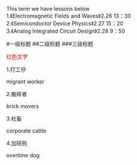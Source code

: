 

This term we have lessons below  
    1.《Electromagnetic Fields and Waves》2.26 13：30    
    2.《Semiconductor Device Physics》2.27 15：20    
    3.《Analog Integrated Circuit Design》2.28 9：50    

#一级标题
##二级标题
###三级标题

<font color="red">红色文字</font>

1.打工仔

migrant worker

2.搬砖者

brick movers

3.社畜

corporate cattle

4.加班狗

overtime dog




